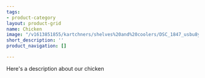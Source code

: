 ```yaml
---
tags:
- product-category
layout: product-grid
name: Chicken
image: "/v1613851855/kartchners/shelves%20and%20coolers/DSC_1847_usbu8y.jpg"
short_description: ''
product_navigation: []

---
```

Here's a description about our chicken